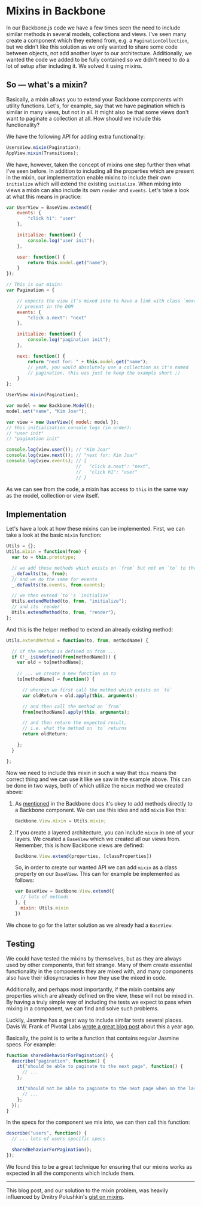 Mixins in Backbone
==================

In our Backbone.js code we have a few times seen the need to include
similar methods in several models, collections and views. I've seen many
create a component which they extend from, e.g. a
`PaginationCollection`, but we didn't like this solution as we only
wanted to share some code between objects, not add another layer to our
architecture. Additionally, we wanted the code we added to be fully
contained so we didn't need to do a lot of setup after including it. We
solved it using mixins.

So — what's a mixin?
--------------------

Basically, a mixin allows you to extend your Backbone components with
utility functions. Let's, for example, say that we have pagination which
is similar in many views, but not in all. It might also be that some
views don't want to paginate a collection at all. How should we include
this functionality?

We have the following API for adding extra functionality:

```javascript
UsersView.mixin(Pagination);
AppView.mixin(Transitions);
```

We have, however, taken the concept of mixins one step further then what
I've seen before. In addition to including all the properties which are
present in the mixin, our implementation enable mixins to include their
own `initialize` which will extend the existing `initialize`. When
mixing into views a mixin can also include its own `render` and
`events`. Let's take a look at what this means in practice:

```javascript
var UserView = BaseView.extend({
    events: {
        "click h1": "user"
    },

    initialize: function() {
        console.log("user init");
    },

    user: function() {
        return this.model.get("name");
    }
});

// This is our mixin:
var Pagination = {

    // expects the view it's mixed into to have a link with class `next`
    // present in the DOM
    events: {
        "click a.next": "next"
    },

    initialize: function() {
        console.log("pagination init");
    },

    next: function() {
        return "next for: " + this.model.get("name");
        // yeah, you would absolutely use a collection as it's named
        // pagination, this was just to keep the example short ;)
    }
};

UserView.mixin(Pagination);

var model = new Backbone.Model();
model.set("name", "Kim Joar");

var view = new UserView({ model: model });
// this initialization console logs (in order):
// "user init"
// "pagination init"

console.log(view.user()); // "Kim Joar"
console.log(view.next()); // "next for: Kim Joar"
console.log(view.events); // {
                          //   "click a.next": "next",
                          //   "click h1": "user"
                          // }
```

As we can see from the code, a mixin has access to `this` in the same
way as the model, collection or view itself.

Implementation
--------------

Let's have a look at how these mixins can be implemented. First, we can
take a look at the basic `mixin` function:

```javascript
Utils = {};
Utils.mixin = function(from) {
  var to = this.prototype;

  // we add those methods which exists on `from` but not on `to` to the latter
  _.defaults(to, from);
  // and we do the same for events
  _.defaults(to.events, from.events);

  // we then extend `to`'s `initialize`
  Utils.extendMethod(to, from, "initialize");
  // and its `render`
  Utils.extendMethod(to, from, "render");
};
```

And this is the helper method to extend an already existing method:

```javascript
Utils.extendMethod = function(to, from, methodName) {

  // if the method is defined on from ...
  if (!_.isUndefined(from[methodName])) {
    var old = to[methodName];
    
    // ... we create a new function on to
    to[methodName] = function() {

      // wherein we first call the method which exists on `to`
      var oldReturn = old.apply(this, arguments);

      // and then call the method on `from`
      from[methodName].apply(this, arguments);

      // and then return the expected result,
      // i.e. what the method on `to` returns
      return oldReturn;

    };
  }

};
```

Now we need to include this mixin in such a way that `this` means the
correct thing and we can use it like we saw in the example above. This
can be done in two ways, both of which utilize the `mixin` method we
created above:

1. As [mentioned](http://documentcloud.github.com/backbone/#FAQ-extending)
   in the Backbone docs it's okey to add methods directly to a Backbone
   component. We can use this idea and add `mixin` like this:

   ```javascript
   Backbone.View.mixin = Utils.mixin;
   ```
2. If you create a layered architecture, you can include `mixin` in one
   of your layers. We created a `BaseView` which we created all our
   views from. Remember, this is how Backbone views are defined:

   ```javascript
   Backbone.View.extend(properties, [classProperties])
   ```

   So, in order to create our wanted API we can add `mixin` as a class
   property on our `BaseView`. This can for example be implemented as
   follows:

   ```javascript
   var BaseView = Backbone.View.extend({
     // lots of methods
   }, {
     mixin: Utils.mixin
   })
   ```

We chose to go for the latter solution as we already had a `BaseView`.

Testing
-------

We could have tested the mixins by themselves, but as they are always
used by other components, that felt strange. Many of them create
essential functionality in the components they are mixed with, and many
components also have their idiosyncracies in how they use the mixed in
code.

Additionally, and perhaps most importantly, if the mixin contains any
properties which are already defined on the view, these will not be
mixed in. By having a truly simple way of including the tests we expect
to pass when mixing in a component, we can find and solve such problems.

Luckily, Jasmine has a great way to include similar tests several
places. Davis W. Frank of Pivotal Labs [wrote a great blog
post](http://pivotallabs.com/users/dwfrank/blog/articles/1720-drying-up-jasmine-specs-with-shared-behavior)
about this a year ago.

Basically, the point is to write a function that contains regular
Jasmine specs. For example:

```javascript
function sharedBehaviorForPagination() {
  describe("pagination", function() {
    it("should be able to paginate to the next page", function() {
      // ...
    };

    it("should not be able to paginate to the next page when on the last page", function() {
      // ...
    };
  });
}
```

In the specs for the component we mix into, we can then call this
function:

```javascript
describe("users", function() {
  // ... lots of users specific specs

  sharedBehaviorForPagination();
});
```

We found this to be a great technique for ensuring that our mixins works
as expected in all the components which include them.

---

This blog post, and our solution to the mixin problem, was heavily
influenced by Dmitry Polushkin's [gist on
mixins](https://gist.github.com/1256695).

